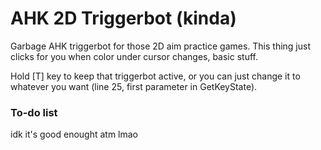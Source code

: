 # AHK 2D Triggerbot (kinda)
Garbage AHK triggerbot for those 2D aim practice games. 
This thing just clicks for you when color under cursor changes, basic stuff.

Hold [T] key to keep that triggerbot active, or you can just change it to whatever you want (line 25, first parameter in GetKeyState).

### To-do list
 idk it's good enought atm lmao